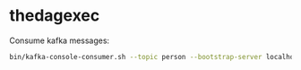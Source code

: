 # thedagexec

Consume kafka messages:
```bash
bin/kafka-console-consumer.sh --topic person --bootstrap-server localhost:9092
```